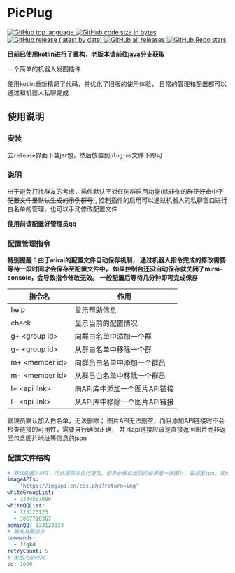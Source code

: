 # PicPlug

<p>
<a href="https://github.com/VatinaCharo/PicPlug">
<img alt="GitHub top language" src="https://img.shields.io/github/languages/top/VatinaCharo/PicPlug?style=plastic">
</a>
<a href="https://github.com/VatinaCharo/PicPlug">
<img alt="GitHub code size in bytes" src="https://img.shields.io/github/languages/code-size/VatinaCharo/PicPlug">
</a>
<a href="https://github.com/VatinaCharo/PicPlug/releases/latest">
<img alt="GitHub release (latest by date)" src="https://img.shields.io/github/v/release/VatinaCharo/PicPlug">
</a>
<a href="https://github.com/VatinaCharo/PicPlug/releases">
<img alt="GitHub all releases" src="https://img.shields.io/github/downloads/VatinaCharo/PicPlug/total">
</a>
<a href="https://github.com/VatinaCharo/PicPlug">
<img alt="GitHub Repo stars" src="https://img.shields.io/github/stars/VatinaCharo/PicPlug?style=social">
</a>
</p>

**目前已使用kotlin进行了重构，老版本请前往[java分支](https://github.com/VatinaCharo/PicPlug/tree/java)获取**

一个简单的机器人发图插件

使用kotlin重新精简了代码，并优化了旧版的使用体验，
日常的管理和配置都可以通过和机器人私聊完成

## 使用说明

### 安装

去`release`界面下载jar包，然后放置到`plugins`文件下即可

### 说明

出于避免打扰群友的考虑，插件默认不对任何群启用功能(~~除非你的群正好命中了配置文件里默认生成的示例群号~~),
控制插件的启用可以通过机器人的私聊窗口进行白名单的管理，也可以手动修改配置文件

**使用前请配置好管理员qq**

### 配置管理指令

**特别提醒：由于mirai的配置文件自动保存机制，
通过机器人指令完成的修改需要等待一段时间才会保存至配置文件中，
如果控制台还没自动保存就关闭了mirai-console，会导致指令修改无效。
一般配置后等待几分钟即可完成保存**

| 指令名              | 作用        |
|------------------|-----------|
| help             | 显示帮助信息    |
| check            | 显示当前的配置情况 |
| g+ \<group id\>  | 向群白名单中添加一个群     |
| g- \<group id\>  |  从群白名单中移除一个群         |
| m+ \<member id\> |  向群员白名单中添加一个群员         |
| m- \<member id\> |  从群员白名单中移除一个群员         |
| l+ \<api link\>  |  向API库中添加一个图片API链接         |
| l- \<api link\>  |  从API库中移除一个图片API链接         |

管理员默认加入白名单，无法删除；
图片API无法删空，而且添加API链接时不会检查链接的可用性，需要自行确保正确，
并且api链接应该是直接返回图片而非返回包含图片地址等信息的json

### 配置文件结构

```yaml
# 默认的图片API，可依据需求自行更改，但务必保证返回的结果是一张图片，最好是jpg，其他不做可用性保证
imageAPIs:
  - 'https://imgapi.cn/cos.php?return=img'
whiteGroupList:
  - 1234567890
whiteQQList:
  - 123123123
  - 3067710367
adminQQ: 123123123
# 触发发图指令
commands:
  - !!gkd
retryCount: 5
# 发图冷却时间
cd: 1000
```